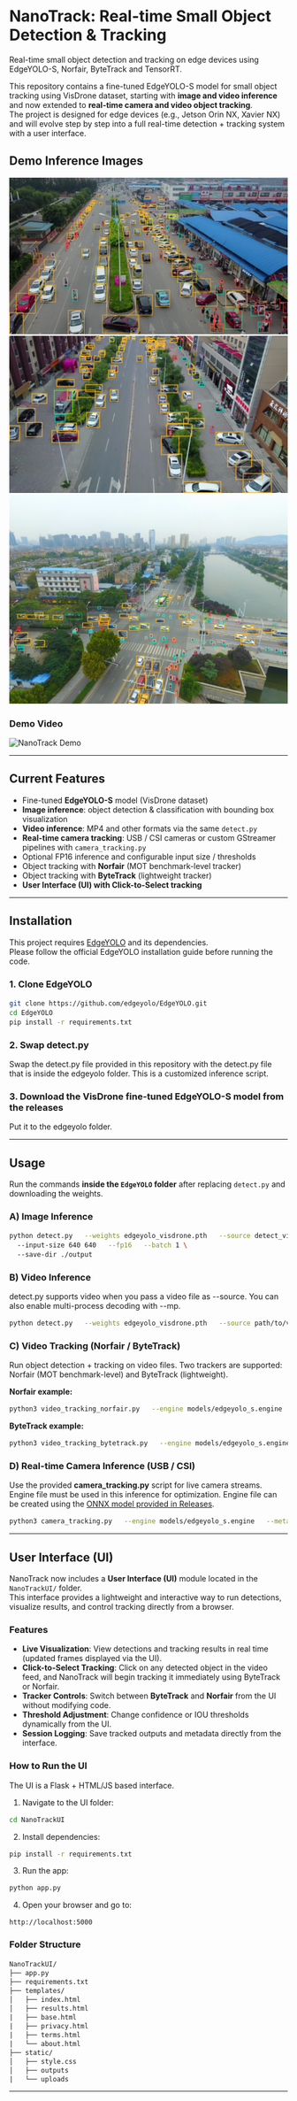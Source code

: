 # NanoTrack: Real-time Small Object Detection & Tracking

Real-time small object detection and tracking on edge devices using EdgeYOLO-S, Norfair, ByteTrack and TensorRT.

This repository contains a fine-tuned EdgeYOLO-S model for small object tracking using VisDrone dataset, starting with **image and video inference** and now extended to **real-time camera and video object tracking**.  
The project is designed for edge devices (e.g., Jetson Orin NX, Xavier NX) and will evolve step by step into a full real-time detection + tracking system with a user interface.

## Demo Inference Images 
![Inference 1](example_inferences/edgeYOLO_gh_example.png) 
![Inference 2](example_inferences/edgeYOLO_gh_example_1.png) 
![Inference 3](example_inferences/edgeYOLO_gh_example2.png)

### Demo Video
![NanoTrack Demo](example_inferences/output_nanotrack.gif)

---

## Current Features
- Fine-tuned **EdgeYOLO-S** model (VisDrone dataset)
- **Image inference**: object detection & classification with bounding box visualization
- **Video inference**: MP4 and other formats via the same `detect.py`
- **Real-time camera tracking**: USB / CSI cameras or custom GStreamer pipelines with `camera_tracking.py`
- Optional FP16 inference and configurable input size / thresholds
- Object tracking with **Norfair** (MOT benchmark-level tracker)
- Object tracking with **ByteTrack** (lightweight tracker)
- **User Interface (UI) with Click-to-Select tracking**

---

## Installation

This project requires [EdgeYOLO](https://github.com/edgeyolo/EdgeYOLO) and its dependencies.  
Please follow the official EdgeYOLO installation guide before running the code.

### 1. Clone EdgeYOLO
```bash
git clone https://github.com/edgeyolo/EdgeYOLO.git
cd EdgeYOLO
pip install -r requirements.txt
```
### 2. Swap detect.py
Swap the detect.py file provided in this repository with the detect.py file that is inside the edgeyolo folder. This is a customized inference script. 

### 3. Download the VisDrone fine-tuned EdgeYOLO-S model from the releases
Put it to the edgeyolo folder.

---

## Usage
Run the commands **inside the `EdgeYOLO` folder** after replacing `detect.py` and downloading the weights.

### A) Image Inference
```bash
python detect.py   --weights edgeyolo_visdrone.pth   --source detect_video_EdgeYOLO.mp4   --conf-thres 0.3   --nms-thres 0.5 \ 
  --input-size 640 640   --fp16   --batch 1 \ 
  --save-dir ./output 
```

### B) Video Inference
detect.py supports video when you pass a video file as --source. You can also enable multi-process decoding with --mp.
```bash
python detect.py   --weights edgeyolo_visdrone.pth   --source path/to/video.mp4   --conf-thres 0.3   --nms-thres 0.5   --input-size 640 640   --fp16   --batch 1   --mp   --save-dir ./output
```

### C) Video Tracking (Norfair / ByteTrack)
Run object detection + tracking on video files. Two trackers are supported: Norfair (MOT benchmark-level) and ByteTrack (lightweight).

**Norfair example:**
```bash
python3 video_tracking_norfair.py   --engine models/edgeyolo_s.engine   --meta models/edgeyolo.json   --video path/to/video.mp4   --conf-thres 0.3   --iou-thres 0.5   --save ./tracked_output_norfair.mp4   --render all
```

**ByteTrack example:**
```bash
python3 video_tracking_bytetrack.py   --engine models/edgeyolo_s.engine   --meta models/edgeyolo.json   --video path/to/video.mp4   --conf-thres 0.3   --iou-thres 0.5   --save ./tracked_output_bytetrack.mp4   --track-thres 0.6   --match-thres 0.8   --track-buffer 1000   --min-box-area 10   --render all
```

### D) Real-time Camera Inference (USB / CSI)
Use the provided **camera_tracking.py** script for live camera streams. Engine file must be used in this inference for optimization. Engine file can be created using the [ONNX model provided in Releases](https://github.com/ulassakin/realtime-edge-small-object-tracking/releases/download/v0.2/edgeyolo_s.onnx.zip).

```bash
python3 camera_tracking.py   --engine models/edgeyolo_s.engine   --meta models/edgeyolo.json   --gst "v4l2src device=/dev/video0 ! image/jpeg,width=1280,height=720,framerate=30/1 ! jpegdec ! videoconvert ! video/x-raw,format=BGR ! appsink drop=true sync=false"   --conf-thres 0.3   --iou-thres 0.5   --save ./output_gst.mp4
```

---

## User Interface (UI)

NanoTrack now includes a **User Interface (UI)** module located in the `NanoTrackUI/` folder.  
This interface provides a lightweight and interactive way to run detections, visualize results, and control tracking directly from a browser.

### Features
- **Live Visualization**: View detections and tracking results in real time (updated frames displayed via the UI).
- **Click-to-Select Tracking**: Click on any detected object in the video feed, and NanoTrack will begin tracking it immediately using ByteTrack or Norfair.
- **Tracker Controls**: Switch between **ByteTrack** and **Norfair** from the UI without modifying code.
- **Threshold Adjustment**: Change confidence or IOU thresholds dynamically from the UI.
- **Session Logging**: Save tracked outputs and metadata directly from the interface.

### How to Run the UI
The UI is a Flask + HTML/JS based interface.

1. Navigate to the UI folder:
```bash
cd NanoTrackUI
```

2. Install dependencies:
```bash
pip install -r requirements.txt
```

3. Run the app:
```bash
python app.py
```

4. Open your browser and go to:
```
http://localhost:5000
```

### Folder Structure
```
NanoTrackUI/
├── app.py              
├── requirements.txt
├── templates/          
│   ├── index.html      
│   ├── results.html   
|   ├── base.html
|   ├── privacy.html
|   ├── terms.html
|   └── about.html
├── static/             
│   ├── style.css
│   ├── outputs
|   └── uploads
```

---


